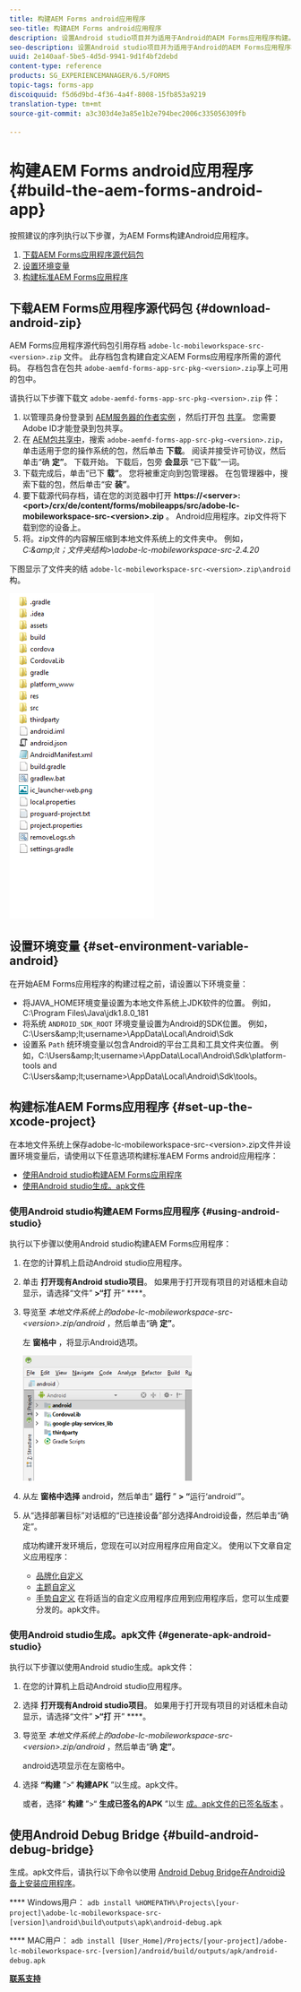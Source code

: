 ```yaml
---
title: 构建AEM Forms android应用程序
seo-title: 构建AEM Forms android应用程序
description: 设置Android studio项目并为适用于Android的AEM Forms应用程序构建。apk文件的步骤
seo-description: 设置Android studio项目并为适用于Android的AEM Forms应用程序构建。apk文件的步骤
uuid: 2e140aaf-5be5-4d5d-9941-9d1f4bf2debd
content-type: reference
products: SG_EXPERIENCEMANAGER/6.5/FORMS
topic-tags: forms-app
discoiquuid: f5d6d9bd-4f36-4a4f-8008-15fb853a9219
translation-type: tm+mt
source-git-commit: a3c303d4e3a85e1b2e794bec2006c335056309fb

---
```



# 构建AEM Forms android应用程序 {#build-the-aem-forms-android-app}

按照建议的序列执行以下步骤，为AEM Forms构建Android应用程序。

1. [下载AEM Forms应用程序源代码包](/help/forms/using/setup-eclipse-project-build-installer.md#main-pars-header-277929160)
1. [设置环境变量](/help/forms/using/setup-eclipse-project-build-installer.md#main-pars-header-111803610)
1. [构建标准AEM Forms应用程序](/help/forms/using/setup-eclipse-project-build-installer.md#main-pars-heading-0)

## 下载AEM Forms应用程序源代码包 {#download-android-zip}

AEM Forms应用程序源代码包引用存档 `adobe-lc-mobileworkspace-src-<version>.zip` 文件。 此存档包含构建自定义AEM Forms应用程序所需的源代码。 存档包含在包共 `adobe-aemfd-forms-app-src-pkg-<version>.zip`享上可用的包中。

请执行以下步骤下载文 `adobe-aemfd-forms-app-src-pkg-<version>.zip` 件：

1. 以管理员身份登录到 [AEM服务器的作者实例](http://localhost:4502/) ，然后打开包 [共享](http://localhost:4502/crx/packageshare)。 您需要Adobe ID才能登录到包共享。
1. 在 [AEM包共享中](http://localhost:4502/crx/packageshare/login.html)，搜索 `adobe-aemfd-forms-app-src-pkg-<version>.zip`，单击适用于您的操作系统的包，然后单击 **下载**。 阅读并接受许可协议，然后单击“确 **定”**。 下载开始。 下载后，包旁 **会显示** “已下载”一词。
1. 下载完成后，单击“已下 **载”**。 您将被重定向到包管理器。 在包管理器中，搜索下载的包，然后单击“安 **装”**。
1. 要下载源代码存档，请在您的浏览器中打开 **https://&lt;server>:&lt;port>/crx/de/content/forms/mobileapps/src/adobe-lc-mobileworkspace-src-&lt;version>.zip** 。 Android应用程序。zip文件将下载到您的设备上。
1. 将。zip文件的内容解压缩到本地文件系统上的文件夹中。 例如， *C:\&amp;lt；文件夹结构>\adobe-lc-mobileworkspace-src-2.4.20*

下图显示了文件夹的结 `adobe-lc-mobileworkspace-src-<version>.zip\android`构。

![zip_android_folder_structure](assets/zip_android_folder_structure.png)

## 设置环境变量 {#set-environment-variable-android}

在开始AEM Forms应用程序的构建过程之前，请设置以下环境变量：

* 将JAVA_HOME环境变量设置为本地文件系统上JDK软件的位置。 例如，C:\Program Files\Java\jdk1.8.0_181
* 将系统 `ANDROID_SDK_ROOT` 环境变量设置为Android的SDK位置。 例如，C:\Users\&amp;lt;username>\AppData\Local\Android\Sdk
* 设置系 `Path` 统环境变量以包含Android的平台工具和工具文件夹位置。 例如，C:\Users\&amp;lt;username>\AppData\Local\Android\Sdk\platform-tools and C:\Users\&amp;lt;username>\AppData\Local\Android\Sdk\tools。

## 构建标准AEM Forms应用程序 {#set-up-the-xcode-project}

在本地文件系统上保存adobe-lc-mobileworkspace-src-&lt;version>.zip文件并设置环境变量后，请使用以下任意选项构建标准AEM Forms android应用程序：

* [使用Android studio构建AEM Forms应用程序](/help/forms/using/setup-eclipse-project-build-installer.md#main-pars-header-1347434739)
* [使用Android studio生成。apk文件](/help/forms/using/setup-eclipse-project-build-installer.md#main-pars-header-0)

### 使用Android studio构建AEM Forms应用程序 {#using-android-studio}

执行以下步骤以使用Android studio构建AEM Forms应用程序：

1. 在您的计算机上启动Android studio应用程序。
1. 单击 **打开现有Android studio项目**。 如果用于打开现有项目的对话框未自动显示，请选择“文件” **>“打** 开” ****。
1. 导览至 *本地文件系统上的adobe-lc-mobileworkspace-src-&lt;version>.zip/android* ，然后单击“确 **定”**。

   左 **窗格中** ，将显示Android选项。

   ![android_folder_studio](assets/android_folder_studio.png)

1. 从左 **窗格中选择** android，然后单击“ **运行** ” **> “**&#x200B;运行‘android’”。
1. 从“选择部署目标”对话框的“已连接设备”部分选择Android设备，然后单击“确定”。

   成功构建开发环境后，您现在可以对应用程序应用自定义。 使用以下文章自定义应用程序：

   * [品牌化自定义](/help/forms/using/branding-customization.md)
   * [主题自定义](/help/forms/using/theme-customization.md)
   * [手势自定义](/help/forms/using/gesture-customization.md)
   在将适当的自定义应用程序应用到应用程序后，您可以生成要分发的。apk文件。

### 使用Android studio生成。apk文件 {#generate-apk-android-studio}

执行以下步骤以使用Android studio生成。apk文件：

1. 在您的计算机上启动Android studio应用程序。
1. 选择 **打开现有Android studio项目**。 如果用于打开现有项目的对话框未自动显示，请选择“文件” **>“打** 开” ****。
1. 导览至 *本地文件系统上的adobe-lc-mobileworkspace-src-&lt;version>.zip/android* ，然后单击“确 **定”**。

   android选项显示在左窗格中。

1. 选择 **“构建** ”>“ **构建APK** ”以生成。apk文件。

   或者，选择“ **构建** ”>“ **生成已签名的APK** ”以生 [成。apk文件的已签名版本](https://developer.android.com/studio/publish/app-signing) 。

## 使用Android Debug Bridge {#build-android-debug-bridge}

生成。apk文件后，请执行以下命令以使用 [Android Debug Bridge在Android设备上安装应用程序](https://developer.android.com/tools/help/adb.html)。

**** Windows用户： `adb install %HOMEPATH%\Projects\[your-project]\adobe-lc-mobileworkspace-src-[version]\android\build\outputs\apk\android-debug.apk`

**** MAC用户： `adb install [User_Home]/Projects/[your-project]/adobe-lc-mobileworkspace-src-[version]/android/build/outputs/apk/android-debug.apk`

**[联系支持](https://www.adobe.com/account/sign-in.supportportal.html)**
